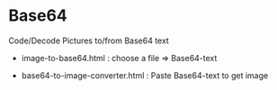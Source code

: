# Base64

Code/Decode Pictures to/from Base64 text

* image-to-base64.html : choose a file => Base64-text

* base64-to-image-converter.html : Paste Base64-text to get image
